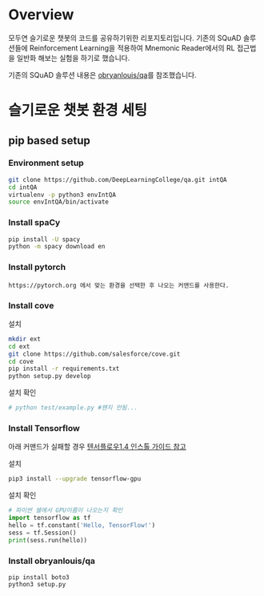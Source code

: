 # Overview

모두연 슬기로운 챗봇의 코드를 공유하기위한 리포지토리입니다.
기존의 SQuAD 솔루션들에 Reinforcement Learning을 적용하여 Mnemonic Reader에서의 RL 접근법을 일반화 해보는 실험을 하기로 했습니다.

기존의 SQuAD 솔루션 내용은 [obryanlouis/qa](https://github.com/obryanlouis/qa)를 참조했습니다.

# 슬기로운 챗봇 환경 세팅

## pip based setup

### Environment setup

```bash
git clone https://github.com/DeepLearningCollege/qa.git intQA
cd intQA
virtualenv -p python3 envIntQA
source envIntQA/bin/activate
```

### Install spaCy

```bash
pip install -U spacy
python -m spacy download en
```

### Install pytorch

```
https://pytorch.org 에서 맞는 환경을 선택한 후 나오는 커맨드를 사용한다.
```

### Install cove

설치

```bash
mkdir ext
cd ext
git clone https://github.com/salesforce/cove.git
cd cove
pip install -r requirements.txt
python setup.py develop
```

설치 확인

```bash
# python test/example.py #왠지 안됨...
```

### Install Tensorflow

아래 커맨드가 실패할 경우 [텐서플로우1.4 인스톨 가이드 참고](https://www.tensorflow.org/versions/r1.4/install/)

설치

```bash
pip3 install --upgrade tensorflow-gpu 
```

설치 확인

```python
# 파이썬 쉘에서 GPU이름이 나오는지 확인
import tensorflow as tf
hello = tf.constant('Hello, TensorFlow!')
sess = tf.Session()
print(sess.run(hello))
```

### Install obryanlouis/qa
```
pip install boto3
python3 setup.py
```
